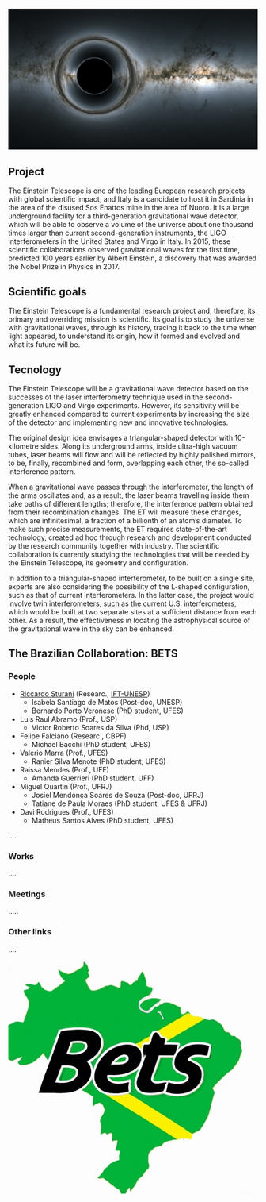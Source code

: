 
![simulated_bh](images/simulated_bh.jpg)

## <a name="project"></a> Project
The Einstein Telescope is one of the leading European research projects with global scientific impact, and Italy is a candidate to host it in Sardinia in the area of the disused Sos Enattos mine in the area of Nuoro. It is a large underground facility for a third-generation gravitational wave detector, which will be able to observe a volume of the universe about one thousand times larger than current second-generation instruments, the LIGO interferometers in the United States and Virgo in Italy. In 2015, these scientific collaborations observed gravitational waves for the first time, predicted 100 years earlier by Albert Einstein, a discovery that was awarded the Nobel Prize in Physics in 2017.

## <a name="scigoals"></a> Scientific goals
The Einstein Telescope is a fundamental research project and, therefore, its primary and overriding mission is scientific. Its goal is to study the universe with gravitational waves, through its history, tracing it back to the time when light appeared, to understand its origin, how it formed and evolved and what its future will be.

## <a name="tecnology"></a> Tecnology

The Einstein Telescope will be a gravitational wave detector based on the successes of the laser interferometry technique used in the second-generation LIGO and Virgo experiments. However, its sensitivity will be greatly enhanced compared to current experiments by increasing the size of the detector and implementing new and innovative technologies.

The original design idea envisages a triangular-shaped detector with 10-kilometre sides. Along its underground arms, inside ultra-high vacuum tubes, laser beams will flow and will be reflected by highly polished mirrors, to be, finally, recombined and form, overlapping each other, the so-called interference pattern.

When a gravitational wave passes through the interferometer, the length of the arms oscillates and, as a result, the laser beams travelling inside them take paths of different lengths; therefore, the interference pattern obtained from their recombination changes. The ET will measure these changes, which are infinitesimal, a fraction of a billionth of an atom’s diameter. To make such precise measurements, the ET requires state-of-the-art technology, created ad hoc through research and development conducted by the research community together with industry. The scientific collaboration is currently studying the technologies that will be needed by the Einstein Telescope, its geometry and configuration.

In addition to a triangular-shaped interferometer, to be built on a single site, experts are also considering the possibility of the L-shaped configuration, such as that of current interferometers. In the latter case, the project would involve twin interferometers, such as the current U.S. interferometers, which would be built at two separate sites at a sufficient distance from each other. As a result, the effectiveness in locating the astrophysical source of the gravitational wave in the sky can be enhanced.

## <a name="collab"></a> The Brazilian Collaboration: BETS

### <a name="people"></a> People

* [Riccardo Sturani](https://professores.ift.unesp.br/riccardo.sturani/) (Researc.,  [IFT-UNESP](https://www.ift.unesp.br/))
  * Isabela Santiago de Matos (Post-doc, UNESP)
  * Bernardo Porto Veronese (PhD student, UFES)
* Luis Raul Abramo (Prof., USP)
  * Victor Roberto Soares da Silva (Phd, USP)
* Felipe Falciano (Researc., CBPF)
  * Michael Bacchi (PhD student, UFES)
* Valerio Marra (Prof., UFES)
  * Ranier Silva Menote (PhD student, UFES)
* Raissa Mendes (Prof., UFF)
  * Amanda Guerrieri (PhD student, UFF)
* Miguel Quartin (Prof., UFRJ)
  * Josiel Mendonça Soares de Souza (Post-doc, UFRJ)
  * Tatiane de Paula Moraes (PhD student, UFES & UFRJ)
* Davi Rodrigues (Prof., UFES)
  * Matheus Santos Alves (PhD student, UFES)

....

### Works

....

### Meetings

.....

### Other links

....

![bestsImage](images/bets.jpeg)
